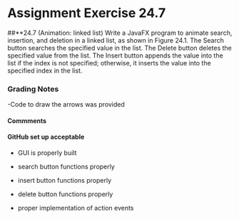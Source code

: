 # Assignment Exercise 24.7

##**24.7 (Animation: linked list) Write a JavaFX program to animate search, insertion, and deletion in a linked list, as shown in Figure 24.1. The Search button searches the specified value in the list. The Delete button deletes the specified value from the list. The Insert button appends the value into the list if the index is not specified; otherwise, it inserts the value into the specified index in the list.						
### Grading Notes
-Code to draw the arrows was provided
#### Commments
#### GitHub set up acceptable

- GUI is properly built
- search button functions properly
- insert button functions properly
- delete button functions properly


- proper implementation of action events
